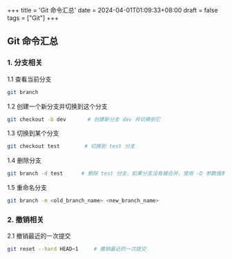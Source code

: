 +++
title = 'Git 命令汇总'
date = 2024-04-01T01:09:33+08:00
draft = false
tags = ["Git"]
+++

## Git 命令汇总

### 1. 分支相关

1.1 查看当前分支

``` bash
git branch
```

1.2 创建一个新分支并切换到这个分支

```bash
git checkout -b dev		  # 创建新分支 dev 并切换到它
```

1.3 切换到某个分支

```bash
git checkout test		 # 切换到 test 分支
```

1.4 删除分支

```bash
git branch -d test		# 删除 test 分支，如果分支没有被合并，使用 -D 参数强制删除
```

1.5 重命名分支

``` bash
git branch -m <old_branch_name> <new_branch_name>
```



### 2. 撤销相关

2.1 撤销最近的一次提交

``` bash
git reset --hard HEAD~1		# 撤销最近的一次提交
```





